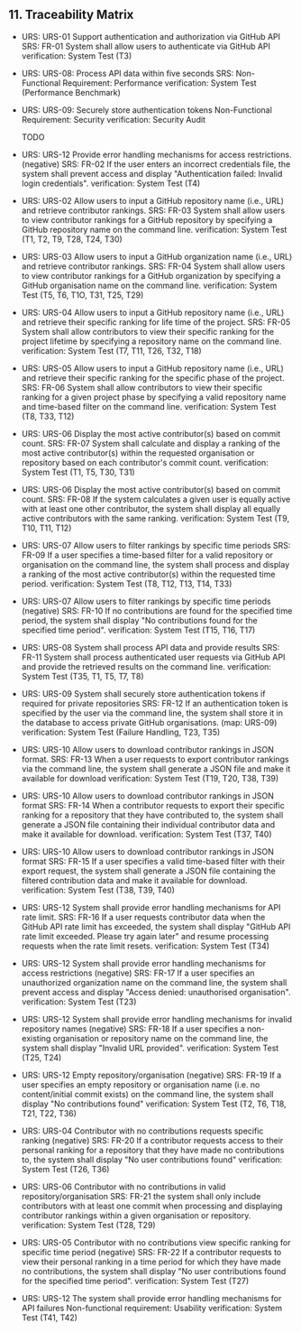 ## 11. Traceability Matrix

- URS: URS-01 Support authentication and authorization via GitHub API
  SRS: FR-01 System shall allow users to authenticate via GitHub API
  verification: System Test (T3)
- URS: URS-08: Process API data within five seconds
  SRS: Non-Functional Requirement: Performance
  verification: System Test (Performance Benchmark)
- URS: URS-09: Securely store authentication tokens
  Non-Functional Requirement: Security
  verification: Security Audit
  
  TODO

- URS: URS-12 Provide error handling mechanisms for access restrictions. (negative)
  SRS: FR-02 If the user enters an incorrect credentials file, the system shall prevent access and display "Authentication failed: Invalid login credentials". 
  verification: System Test (T4)

- URS: URS-02 Allow users to input a GitHub repository name (i.e., URL) and retrieve contributor rankings.
  SRS: FR-03 System shall allow users to view contributor rankings for a GitHub repository by specifying a GitHub repository name on the command line.
  verification: System Test (T1, T2,  T9, T28, T24, T30)

- URS: URS-03 Allow users to input a GitHub organization name (i.e., URL) and retrieve contributor rankings.
  SRS: FR-04 System shall allow users to view contributor rankings for a GitHub organization by specifying a GitHub organisation name on the command line.
  verification: System Test (T5, T6, T1O, T31, T25, T29)

- URS: URS-04 Allow users to input a GitHub repository name (i.e., URL) and retrieve their specific ranking for life time of the project.
  SRS: FR-05 System shall allow contributors to view their specific ranking for the project lifetime by specifying a repository name on the command line.
  verification: System Test (T7, T11, T26, T32, T18)

- URS: URS-05 Allow users to input a GitHub repository name (i.e., URL) and retrieve their specific ranking for the specific phase of the project.
  SRS: FR-06 System shall allow contributors to view their specific ranking for a given project phase by specifying a valid repository name and time-based filter on the command line.
  verification: System Test (T8, T33, T12)

- URS: URS-06 Display the most active contributor(s) based on commit count.
  SRS: FR-07 System shall calculate and display a ranking of the most active contributor(s) within the requested organisation or repository based on each contributor's commit count.
  verification: System Test (T1, T5, T30, T31)

- URS: URS-06 Display the most active contributor(s) based on commit count.
  SRS: FR-08 If the system calculates a given user is equally active with at least one other contributor, the system shall display all equally active contributors with the same ranking. 
  verification: System Test (T9, T10, T11, T12)

- URS: URS-07 Allow users to filter rankings by specific time periods
  SRS: FR-09 If a user specifies a time-based filter for a valid repository or organisation on the command line, the system shall process and display a ranking of the most active contributor(s) within the requested time period.
  verification: System Test (T8, T12, T13, T14, T33)

- URS: URS-07 Allow users to filter rankings by specific time periods (negative)
  SRS: FR-10 If no contributions are found for the specified time period, the system shall display "No contributions found for the specified time period". 
  verification: System Test (T15, T16, T17)

- URS: URS-08 System shall process API data and provide results
  SRS: FR-11 System shall process authenticated user requests via GitHub API and provide the retrieved results on the command line.
  verification: System Test (T35, T1, T5, T7, T8)

- URS: URS-09 System shall securely store authentication tokens if required for private repositories
  SRS: FR-12 If an authentication token is specified by the user via the command line, the system shall store it in the database to access private GitHub organisations. (map: URS-09)
  verification: System Test (Failure Handling, T23, T35) 

- URS: URS-10 Allow users to download contributor rankings in JSON format.
  SRS: FR-13 When a user requests to export contributor rankings via the command line, the system shall generate a JSON file and make it available for download
  verification: System Test (T19, T20, T38, T39)

- URS: URS-10 Allow users to download contributor rankings in JSON format
  SRS: FR-14 When a contributor requests to export their specific ranking for a repository that they have contributed to, the system shall generate a JSON file containing their individual contributor data and make it available for download.
  verification: System Test (T37, T40)

- URS: URS-10 Allow users to download contributor rankings in JSON format
  SRS: FR-15 If a user specifies a valid time-based filter with their export request, the system shall generate a JSON file containing the filtered contribution data and make it available for download.
  verification: System Test (T38, T39, T40)

- URS: URS-12 System shall provide error handling mechanisms for API rate limit. 
  SRS: FR-16 If a user requests contributor data when the GitHub API rate limit has exceeded, the system shall display "GitHub API rate limit exceeded. Please try again later" and resume processing requests when the rate limit resets.
  verification: System Test (T34)

- URS: URS-12 System shall provide error handling mechanisms for access restrictions (negative)
  SRS: FR-17 If a user specifies an unauthorized organization name on the command line, the system shall prevent access and display "Access denied: unauthorised organisation".
  verification: System Test (T23)

- URS: URS-12 System shall provide error handling mechanisms for invalid repository names (negative)
  SRS: FR-18 If a user specifies a non-existing organisation or repository name on the command line, the system shall display "Invalid URL provided".
  verification: System Test (T25, T24)

- URS: URS-12 Empty repository/organisation (negative)
  SRS: FR-19 If a user specifies an empty repository or organisation name (i.e. no content/initial commit exists) on the command line, the system shall display "No contributions found" 
  verification: System Test (T2, T6, T18, T21, T22, T36)

- URS: URS-04 Contributor with no contributions requests specific ranking (negative)
  SRS: FR-20 If a contributor requests access to their personal ranking for a repository that they have made no contributions to, the system shall display "No user contributions found"
  verification: System Test (T26, T36)

- URS: URS-06 Contributor with no contributions in valid repository/organisation
  SRS: FR-21 the system shall only include contributors with at least one commit when processing and displaying contributor rankings within a given organisation or repository. 
  verification: System Test (T28, T29)
  
- URS: URS-05 Contributor with no contributions view specific ranking for specific time period (negative)
  SRS: FR-22 If a contributor requests to view their personal ranking in a time period for which they have made no contributions, the system shall display "No user contributions found for the specified time period".
  verification: System Test (T27)

- URS: URS-12 The system shall provide error handling mechanisms for API failures
  Non-functional requirement: Usability
  verification: System Test (T41, T42)